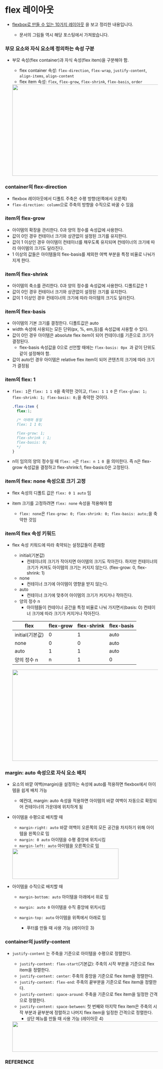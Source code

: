 # flex 레이아웃

* [flexbox로 만들 수 있는 10가지 레이아웃](https://d2.naver.com/helloworld/8540176) 을 보고 정리한 내용입니다.

  * 문서의 그림들 역시 해당 포스팅에서 가져왔습니다.

    

### 부모 요소와 자식 요소에 정의하는 속성 구분

* 부모 속성(flex container)과 자식 속성(flex item)을 구분해야 함.

  - flex container 속성: `flex-direction`, `flex-wrap`, `justify-content`, `align-items`, `align-content`
  - flex item 속성: `flex`, `flex-grow`, `flex-shrink`, `flex-basis`, `order`

  <img src="https://d2.naver.com/content/images/2018/12/helloworld-201811-flex_02.png" width="600" height="300">

### container의 flex-direction

* flexbox 레이아웃에서 디폴트 주축은 수평 방향(왼쪽에서 오른쪽)
* `flex-direction: column`으로 주축의 방향을 수직으로 바꿀 수 있음



### item의 flex-grow

* 아이템의 확장을 관리한다. 0과 양의 정수를 속성값에 사용한다.
* 값이 0인 경우 컨테이너 크기와 상관없이 설정된 크기를 유지한다.
* 값이 1 이상인 경우 아이템이 컨테이너를 채우도록 유지되며 컨테이너의 크기에 따라 아이템의 크기도 달라진다.
* 1 이상의 값들은 아이템들의 flex-basis를 제외한 여백 부분을 특정 비율로 나눠가지게 한다.



### item의 flex-shrink

* 아이템의 축소를 관리한다. 0과 양의 정수를 속성값에 사용한다. 디폴트값은 1
* 값이 0인 경우 컨테이너 크기와 상관없이 설정된 크기를 유지한다.
* 값이 1 이상인 경우 컨테이너의 크기에 따라 아이템의 크기도 달라진다.



### item의 flex-basis

* 아이템의 기본 크기를 결정한다. 디폴트값은 auto
* width 속성에 사용되는 모든 단위(px, %, em,등)를 속성값에 사용할 수 있다.
* 값이 0인 경우 아이템은 absolute flex item이 되어 컨테이너를 기준으로 크기가 결정된다.
  * flex-basis 속성값을 0으로 선언할 때에는 `flex-basis: 0px `과 같이 단위도 같이 설정해야 함.
* 값이 auto인 경우 아이템은  relative flex item이 되어 콘텐츠의 크기에 따라 크기가 결정됨



### item의 flex: 1

* `flex: 1`은 `flex: 1 1 0`을 축약한 것이고, `flex: 1 1 0` 은 `flex-glow: 1; flex-shrink: 1; flex-basis: 0;`을 축약한 것이다.

  ````css
  .flex-item {
    flex:1;
    
    /* 아래와 동일
    flex: 1 1 0;
  
    flex-grow: 1;
    flex-shrink : 1;
    flex-basis: 0; 
    */
  }
  ````

* n이 임의의 양의 정수일 때 `flex: n`은 `flex: n 1 0 `을 의미한다. 즉 n은 flex-grow 속성값을 결정하고 flex-shrink:1, flex-basis:0은 고정된다.

  

### item의 flex: none 속성으로 크기 고정

* flex 속성의 디폴트 값은 `flex: 0 1 auto` 임

* item 크기를 고정하려면 `flex: none`  속성을 적용해야 함

  * `flex: none`은 `flex-grow: 0; flex-shrink: 0; flex-basis: auto;`을 축약한 것임




### item의 flex 속성 키워드

* flex 속성 키워드에 따라 축약되는 설정값들이 존재함

  * initial(기본값)
    * 컨테이너의 크기가 작아지면 아이템의 크기도 작아진다. 하지만 컨테이너의 크기가 커져도 아이템의 크기는 커지지 않는다. (flex-grow: 0, flex-shrink: 1)
  * none
    * 컨테이너 크기에 아이템이 영향을 받지 않는다.
  * auto
    * 컨테이너 크기에 맞추어 아이템의 크기가 커지거나 작아진다.
  * 양의 정수 n
    * 아이템들이 컨테이너 공간을 특정 비율로 나눠 가지면서(basis: 0) 컨테이너 크기에 따라 크기가 커지거나 작아진다.

  | flex            | flex-grow | flex-shrink | flex-basis |
  | --------------- | --------- | ----------- | ---------- |
  | initial(기본값) | 0         | 1           | auto       |
  | none            | 0         | 0           | auto       |
  | auto            | 1         | 1           | auto       |
  | 양의 정수 n     | n         | 1           | 0          |

  ​	<img src="https://d2.naver.com/content/images/2018/12/helloworld-201811-flex_13.png" width="600" height="300"> 

  

### margin: auto 속성으로 자식 요소 배치

* 요소의 바깥 여백(margin)을 설정하는 속성에 auto를 적용하면 flexbox에서 아이템을 쉽게 배치 가능

  * 예컨대, margin: auto 속성을 적용하면 아이템의 바깥 여백이 자동으로 확장되어 컨테이너의 가운데에 위치하게 됨 

* 아이템을 수평으로 배치할 때

  * `margin-right: auto` 바깥 여백이 오른쪽의 모든 공간을 차지하기 위해 아이템을 왼쪽으로 밈
  * `margin: 0 auto` 아이템을 수평 중앙에 위치시킴
  * `margin-left: auto` 아이템을 오른쪽으로 밈

  <img src="https://d2.naver.com/content/images/2018/12/helloworld-201811-flex_14.png" width="350" height="100">

* 아이템을 수직으로 배치할 때

  * `margin-bottom: auto` 아이템을 아래에서 위로 밈

  * `margin: auto 0` 아이템을 수직 중앙에 위치시킴

  * `margin-top: auto` 아이템을 위쪽에서 아래로 밈

    * 푸터를 만들 때 사용 가능 (레이아웃 3)

      

### container의 justify-content

* `justify-content` 는 주축을 기준으로 아이템을 수평으로 정렬한다. 

  * `justify-content: flex-start`(기본값): 주축의 시작 부분을 기준으로 flex item을 정렬한다.
  * `justify-content: center`: 주축의 중앙을 기준으로 flex item을 정렬한다.
  * `justify-content: flex-end`: 주축의 끝부분을 기준으로 flex item을 정렬한다.
  * `justify-content: space-around`: 주축을 기준으로 flex item을 일정한 간격으로 정렬한다.
  * `justify-content: space-between`: 첫 번째와 마지막 flex item은 주축의 시작 부분과 끝부분에 정렬하고 나머지 flex item을 일정한 간격으로 정렬한다.
    * 상단 메뉴를 만들 때 사용 가능 (레이아웃 4)

  <img src="https://d2.naver.com/content/images/2018/12/helloworld-201811-flex_19.png" width="600" height="100">

### REFERENCE

